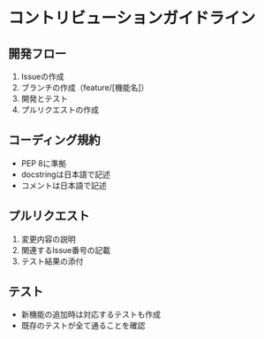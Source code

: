 # コントリビューションガイドライン

## 開発フロー
1. Issueの作成
2. ブランチの作成（feature/[機能名]）
3. 開発とテスト
4. プルリクエストの作成

## コーディング規約
- PEP 8に準拠
- docstringは日本語で記述
- コメントは日本語で記述

## プルリクエスト
1. 変更内容の説明
2. 関連するIssue番号の記載
3. テスト結果の添付

## テスト
- 新機能の追加時は対応するテストも作成
- 既存のテストが全て通ることを確認
